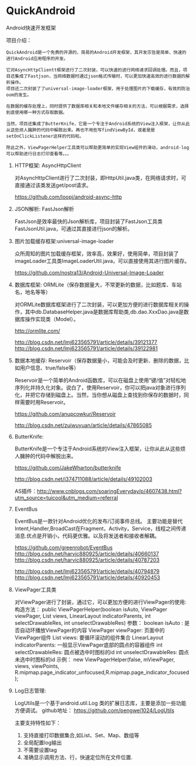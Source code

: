 # QuickAndroid
Android快速开发框架

项目介绍：

    QuickAndroid是一个免费的开源的、简易的Android开发框架，其开发宗旨是简单、快速的进行Android应用程序的开发。
    
    它对AsyncHttpClientt框架进行了二次封装，可以快速的进行网络请求回调处理。而且，项目还集成了Fastjson，当网络数据时通过json格式传输时，可以更加快速高效的进行数据的解析操作。
    项目还二次封装了了universal-image-loader框架，用于处理图片的下载缓存，有效的防治oom的发生。
    
    在数据的缓存处理上，同时提供了数据库相关和本地文件缓存相关的方法，可以根据需求，选择到底使用哪一种方式存取数据。
    
    当然，项目还集成了ButterKnife，它是一个专注于Android系统的View注入框架，让你从此从这些烦人臃肿的代码中解脱出来。再也不用些写findViewById，或者是是setOnClickListener这样的代码啦。
    
    除此之外，ViewPagerHelper工具类可以帮助更简单的实现View组件的滑动，android-log可以帮助进行日志打印查看等。。。


1. HTTP框架: AsyncHttpClient

    对AsyncHttpClient进行了二次封装，即HttpUtil.java类，在网络请求时，可直接通过该类发送get/post请求。

    https://github.com/loopj/android-async-http

2. JSON解析: FastJson解析

    FastJson是效率最快的Json解析库，项目封装了FastJson工具类FastJsonUtil.java，可通过其直接进行json的解析。

3. 图片加载缓存框架:universal-image-loader

    众所周知的图片加载缓存框架，效率高，效果好，使用简单，项目封装了imageLoader工具类ImageLoaderUtil.java，可以直接使用其进行图片缓存。

    https://github.com/nostra13/Android-Universal-Image-Loader

4. 数据库框架: ORMLite（保存数据量大，不常更新的数据，比如题库、车站名，地名等等）

    对ORMLite数据库框架进行了二次封装，可以更加方便的进行数据库相关的操作，其中db.DatabaseHelper.java是数据库帮助类,db.dao.XxxDao.java是数据库操作实现类（Model）。

    http://ormlite.com/

    http://blog.csdn.net/lmj623565791/article/details/39121377
    http://blog.csdn.net/lmj623565791/article/details/39122981

5. 数据本地缓存: Reservoir（保存数据量小，可能会及时更新、删除的数据，比如用户信息、true/false等）

    Reservoir是一个简单的Android函数库，可以在磁盘上使用“键/值”对轻松地序列化并持久化对象。说白了，使用Reservoir，你可以把java对象进行序列化，并把它存储到磁盘上。当然，当你想从磁盘上查找到你保存的数据时，同样需要时用Reservoir。

    https://github.com/anupcowkur/Reservoir

    http://blog.csdn.net/zuiwuyuan/article/details/47865085

6. ButterKnife:

    ButterKnife是一个专注于Android系统的View注入框架，让你从此从这些烦人臃肿的代码中解脱出来。

    https://github.com/JakeWharton/butterknife

    http://blog.csdn.net/i374711088/article/details/49102003

    AS插件：http://www.cnblogs.com/soaringEveryday/p/4607438.html?utm_source=tuicool&utm_medium=referral

7. EventBus

    EventBus是一款针对Android优化的发布/订阅事件总线。
    主要功能是替代Intent,Handler,BroadCast在Fragment，Activity，Service，线程之间传递消息.优点是开销小，代码更优雅。以及将发送者和接收者解耦。

    https://github.com/greenrobot/EventBus
    http://blog.csdn.net/harvic880925/article/details/40660137
    http://blog.csdn.net/harvic880925/article/details/40787203

    http://blog.csdn.net/lmj623565791/article/details/40794879
    http://blog.csdn.net/lmj623565791/article/details/40920453

8. ViewPager工具类

   对ViewPager进行了封装，通过它，可以更加方便的进行ViewPager的使用:
    构造方法： public ViewPagerHelper(boolean isAuto, ViewPager viewPager, List<View> views, LinearLayout indicatorParents,
                              int selectDrawableRes, int unselectDrawableRes)
    参数：
        boolean isAuto :    是否自动环播放ViewPager的内容
        ViewPager viewPager:    页面中的ViewPager组件
        List<View> views:   要循环滚动的组件集合
        LinearLayout indicatorParents:  一般显示ViewPager底部的圆点的容器组件
        int selectDrawableRes: 圆点被选中时图标的id
        int unselectDrawableRes: 圆点未选中时图标的id
    示例：
        new ViewPagerHelper(false, mViewPager, views, viewPoints, R.mipmap.page_indicator_unfocused,R.mipmap.page_indicator_focused);

9. Log日志管理:

    LogUtils是一个基于android.util.Log 类的扩展日志库，主要是添加一些功能方便调试。
    github地址： https://github.com/pengwei1024/LogUtils

    主要支持特性如下：

    1. 支持直接打印数据集合,如List、Set、Map、数组等
    2. 全局配置log输出
    3. 不需要设置tag
    4. 准确显示调用方法、行，快速定位所在文件位置.